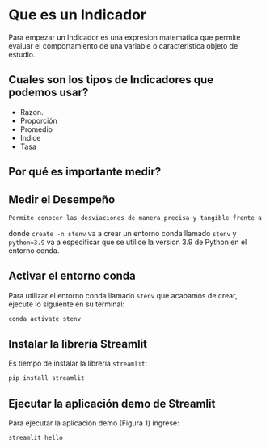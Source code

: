 # Que es un Indicador

Para empezar un Indicador es una expresion matematica que permite evaluar el comportamiento de una variable o caracteristica objeto de estudio.

## **Cuales son los tipos de Indicadores que podemos usar?**
- Razon. 
- Proporción
- Promedio
- Indice
- Tasa

## **Por qué es importante medir?**

## **Medir el Desempeño**
```bash
Permite conocer las desviaciones de manera precisa y tangible frente a las metas propuestas y facilita conocer sus causas.
```

donde `create -n stenv` va a crear un entorno conda llamado `stenv` y `python=3.9` va a especificar que se utilice la version 3.9 de Python en el entorno conda.

## **Activar el entorno conda**

Para utilizar el entorno conda llamado `stenv` que acabamos de crear, ejecute lo siguiente en su terminal:

```bash
conda activate stenv
```

## **Instalar la librería Streamlit**

Es tiempo de instalar la librería `streamlit`:
```bash
pip install streamlit
```

## **Ejecutar la aplicación demo de Streamlit**
Para ejecutar la aplicación demo (Figura 1) ingrese:
```bash
streamlit hello
```
